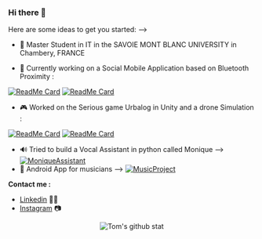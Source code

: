 ### Hi there 👋

Here are some ideas to get you started:
-->
- 🌱 Master Student in IT in the SAVOIE MONT BLANC UNIVERSITY in Chambery, FRANCE 

- 📱 Currently working on a Social Mobile Application based on Bluetooth Proximity :

[![ReadMe Card](https://github-readme-stats.vercel.app/api/pin/?username=TomLeCollegue&repo=ProximityV2)](https://github.com/TomLeCollegue/ProximityV2)
[![ReadMe Card](https://github-readme-stats.vercel.app/api/pin/?username=TomLeCollegue&repo=ProximityServer)](https://github.com/TomLeCollegue/ProximityServer)

- 🎮  Worked on the Serious game Urbalog in Unity and a drone Simulation :

[![ReadMe Card](https://github-readme-stats.vercel.app/api/pin/?username=TomLeCollegue&repo=UrbalogUnity)](https://github.com/TomLeCollegue/UrbalogUnity)
[![ReadMe Card](https://github-readme-stats.vercel.app/api/pin/?username=TomLeCollegue&repo=DroneSimulation)](https://github.com/TomLeCollegue/DroneSimulation)

- 🔊  Tried to build a Vocal Assistant in python called Monique --> [![MoniqueAssistant](https://img.shields.io/static/v1?label=Project:&message=MoniqueAssistant&color=Blue)](https://github.com/TomLeCollegue/MoniqueAssistant)
- 🎸  Android App for musicians --> [![MusicProject](https://img.shields.io/static/v1?label=Project:&message=MusicApp&color=Blue)](https://github.com/TomLeCollegue/ProjetMobileMusique)

**Contact me :**
- <a href="https://www.linkedin.com/in/tom-kubasik-4a619a195/">Linkedin</a> 👨‍💼
- <a href="https://www.instagram.com/tomkubasik/">Instagram</a> 📷

<div align="center">
    <a>
        <img alt="Tom's github stat" src="https://github-readme-stats.vercel.app/api?username=TomLeCollegue&count_private=true&show_icons=true&theme=dark&include_all_commits=true" />
    </a>
</div>
